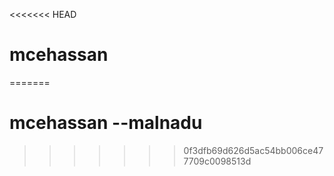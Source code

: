 <<<<<<< HEAD
# mcehassan
=======
# mcehassan --malnadu
>>>>>>> 0f3dfb69d626d5ac54bb006ce477709c0098513d

